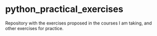 # python_practical_exercises
 Repository with the exercises proposed in the courses I am taking, and other exercises for practice.
